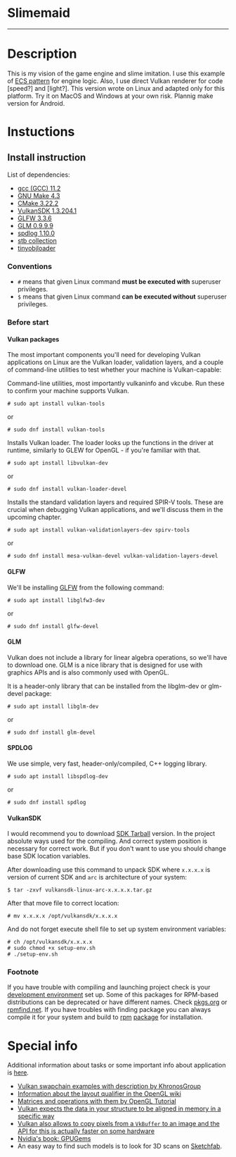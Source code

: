 # Slimemaid

***

# Description
This is my vision of the game engine and slime imitation.
I use this example of [ECS pattern](https://austinmorlan.com/posts/entity_component_system/) for engine logic.
Also, I use direct Vulkan renderer for code [speed?] and [light?].
This version wrote on Linux and adapted only for this platform. Try it on MacOS and Windows at your own risk.
Plannig make version for Android.

# Instuctions

## Install instruction
List of dependencies:
 - [gcc (GCC) 11.2](https://gcc.gnu.org/gcc-11/)
 - [GNU Make 4.3](https://www.gnu.org/software/make/)
 - [CMake 3.22.2](https://cmake.org/)
 - [VulkanSDK 1.3.204.1](https://vulkan.lunarg.com/sdk/home)
 - [GLFW 3.3.6](https://www.glfw.org/)
 - [GLM 0.9.9.9](https://github.com/g-truc/glm)
 - [spdlog 1.10.0](https://github.com/gabime/spdlog)
 - [stb collection](https://github.com/nothings/stb)
 - [tinyobjloader](https://github.com/tinyobjloader/tinyobjloader)

### Conventions

* `#` means that given Linux command **must be executed with** superuser privileges.
* `$` means that given Linux command **can be executed without** superuser privileges.

### Before start
#### Vulkan packages
The most important components you'll need for developing Vulkan applications on Linux are the Vulkan loader, validation layers, and a couple of command-line utilities to test whether your machine is Vulkan-capable:

Command-line utilities, most importantly vulkaninfo and vkcube. Run these to confirm your machine supports Vulkan.

```console
# sudo apt install vulkan-tools
```
or
```console
# sudo dnf install vulkan-tools
```

Installs Vulkan loader. The loader looks up the functions in the driver at runtime, similarly to GLEW for OpenGL - if you're familiar with that.

```console
# sudo apt install libvulkan-dev
```
or
```console
# sudo dnf install vulkan-loader-devel
```

Installs the standard validation layers and required SPIR-V tools. These are crucial when debugging Vulkan applications, and we'll discuss them in the upcoming chapter.

```console    
# sudo apt install vulkan-validationlayers-dev spirv-tools
```
or
```console    
# sudo dnf install mesa-vulkan-devel vulkan-validation-layers-devel
```

#### GLFW
We'll be installing [GLFW](https://www.glfw.org/) from the following command:

```console
# sudo apt install libglfw3-dev
```
or
```console
# sudo dnf install glfw-devel
```

#### GLM
Vulkan does not include a library for linear algebra operations, so we'll have to download one. GLM is a nice library that is designed for use with graphics APIs and is also commonly used with OpenGL.

It is a header-only library that can be installed from the libglm-dev or glm-devel package:

```console
# sudo apt install libglm-dev
```
or
```console
# sudo dnf install glm-devel
```

#### SPDLOG
We use simple, very fast, header-only/compiled, C++ logging library.

```console
# sudo apt install libspdlog-dev
```
or
```console
# sudo dnf install spdlog
```

#### VulkanSDK
I would recommend you to download [SDK Tarball](https://sdk.lunarg.com/sdk/download/1.3.204.1/linux/vulkansdk-linux-x86_64-1.3.204.1.tar.gz) version. In the project absolute ways used for the compiling. And correct system position is necessary for correct work.
But if you don't want to use you should change base SDK location variables.

After downloading use this command to unpack SDK where `x.x.x.x` is version of current SDK and `arc` is architecture of your system:

```console
$ tar -zxvf vulkansdk-linux-arc-x.x.x.x.tar.gz
```

After that move file to correct location:

```console
# mv x.x.x.x /opt/vulkansdk/x.x.x.x
```

And do not forget execute shell file to set up system environment variables:

```console
# ch /opt/vulkansdk/x.x.x.x
# sudo chmod +x setup-env.sh
# ./setup-env.sh
```

### Footnote
If you have trouble with compiling and launching project check is your [development environment](https://vulkan-tutorial.com/en/Development_environment#page_Linux) set up.
Some of this packages for RPM-based distributions can be deprecated or have different names. Check [pkgs.org](https://pkgs.org) or [rpmfind.net](https://rpmfind.net/).
If you have troubles with finding package you can always compile it for your system and build to [rpm](https://rpm.org/) [package](https://rpm-packaging-guide.github.io/) for installation.

# Special info
Additional information about tasks or some important info about application is [here](./NOTES.md).

 - [Vulkan swapchain examples with description by KhronosGroup](https://github.com/KhronosGroup/Vulkan-Docs/wiki/Synchronization-Examples#swapchain-image-acquire-and-present)
 - [Information about the layout qualifier in the OpenGL wiki](https://www.khronos.org/opengl/wiki/Layout_Qualifier_(GLSL))
 - [Matrices and operations with them by OpenGL Tutorial](https://www.opengl-tutorial.org/beginners-tutorials/tutorial-3-matrices/)
 - [Vulkan expects the data in your structure to be aligned in memory in a specific way](https://www.khronos.org/registry/vulkan/specs/1.3-extensions/html/chap15.html#interfaces-resources-layout)
 - [Vulkan also allows to copy pixels from a `VkBuffer` to an image and the API for this is actually faster on some hardware](https://developer.nvidia.com/vulkan-memory-management)
 - [Nvidia's book: GPUGems](https://developer.nvidia.com/gpugems/gpugems/contributors)
 - An easy way to find such models is to look for 3D scans on [Sketchfab](https://sketchfab.com/).
